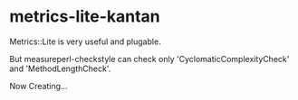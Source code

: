 metrics-lite-kantan
================

Metrics::Lite is very useful and plugable.    
   
But measureperl-checkstyle can check only 'CyclomaticComplexityCheck' and 'MethodLengthCheck'.   
    
Now Creating...    

